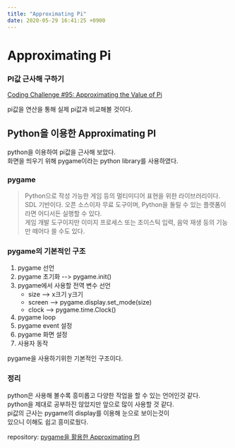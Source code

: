 ```yaml
---
title: "Approximating Pi"
date: 2020-05-29 16:41:25 +0900
---
```

# Approximating Pi
### PI값 근사해 구하기
[Coding Challenge #95: Approximating the Value of Pi](https://youtu.be/5cNnf_7e92Q)

pi값을 연산을 통해 실제 pi값과 비교해볼 것이다.

## Python을 이용한 Approximating PI
python을 이용하여 pi값을 근사해 보았다.   
화면을 띄우기 위해 pygame이라는 python library를 사용하였다.   

### pygame
> Python으로 작성 가능한 게임 등의 멀티미디어 표현을 위한 라이브러리이다.   
> SDL 기반이다. 오픈 소스이자 무료 도구이며, Python을 돌릴 수 있는 플랫폼이라면 어디서든 실행할 수 있다.   
> 게임 개발 도구이지만 이미지 프로세스 또는 조이스틱 입력, 음악 재생 등의 기능만 떼어다 쓸 수도 있다.

### pygame의 기본적인 구조

1. pygame 선언
2. pygame 초기화 --> pygame.init()
3. pygame에서 사용할 전역 변수 선언
    - size --> x크기 y크기
    - screen --> pygame.display.set_mode(size)
    - clock --> pygame.time.Clock()
4. pygame loop
5. pygame event 설정
6. pygame 화면 설정
7. 사용자 동작

pygame을 사용하기위한 기본적인 구조이다.   

### 정리
python은 사용해 볼수록 흥미롭고 다양한 작업을 할 수 있는 언어인것 같다.   
python을 제대로 공부하진 않았지만 앞으로 많이 사용할 것 같다.   
pi값의 근사는 pygame의 display를 이용해 눈으로 보이는것이    
있으니 이해도 쉽고 흥미로웠다.

repository: [pygame을 활용한 Approximating PI](https://github.com/Marshmellowon/PI/blob/master/PIchallenge.py)
